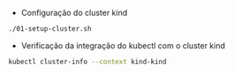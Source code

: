 - Configuração do cluster kind

```sh
./01-setup-cluster.sh
```

- Verificação da integração do kubectl com o cluster kind

```sh
kubectl cluster-info --context kind-kind
```
